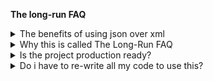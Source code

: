 **The long-run FAQ**

<details>
<summary>The benefits of using json over xml</summary>

- json is _easy to read_.
- json is _easy to parse_.
- json is _easy to mantain_.
- json is _widely adopted_.
- json _is database and api friendly_.
- json excels at being _one of the best data interchange formats_ between integrated systems.

You can also handle logic inside a _javascript object_.
</details>
<details>
<summary>Why this is called The Long-Run FAQ</summary>
  To reach a state where this becomes stable, OWASP compliant and language agnostic, this is marked as Long-Run.
</details>
<details>
<summary>Is the project production ready?</summary>

In summary, **no**, _eventually_ it will be.

**Project is currently under development and in early stage, enroll yourself, focus on _bleeding-edge_ code!**

Next releases include:

- Write ReactJS apps in a user-friendly and predictable way using JSON syntax instead of directly using DOM elements to reduce verbosity within code.
- Parse between DOM, JSON and JSON-DOM structures.
- Use tools to create and manipulate JSON-DOM.
</details>
<details>
<summary>Do i have to re-write all my code to use this?</summary>

No, the best way is to use the parser functions.
</details>

